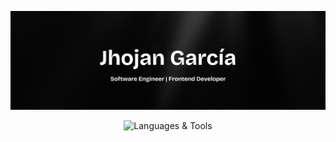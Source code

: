 

<p align="center">
  <img src="./public/banner.png" alt="Languages & Tools">
</p>

<p align="center">
  <img src="https://skillicons.dev/icons?i=javascript,html,css,tailwind,nodejs,nextjs,git,mysql,figma,vercel,github,react" alt="Languages & Tools">
</p>



